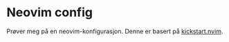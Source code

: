 # Neovim config

Prøver meg på en neovim-konfigurasjon. Denne er basert på [kickstart.nvim](https://github.com/nvim-lua/kickstart.nvim).

